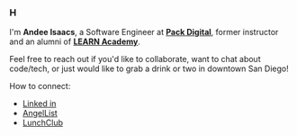 ### H

I'm **Andee Isaacs**, a Software Engineer at **[Pack Digital](https://packdigital.com/)**, former instructor and an alumni of  **[LEARN Academy](https://www.learnacademy.org/)**.

Feel free to reach out if you'd like to collaborate, want to chat about code/tech, or just would like to grab a drink or two in downtown San Diego!

How to connect:
- [Linked in](https://www.linkedin.com/in/andeedeanisaacs/)
- [AngelList](https://angel.co/u/andee-fonder-isaacs)
- [LunchClub](https://lunchclub.com/dp/network-strength-216b4c122cca?ref=share_link)
